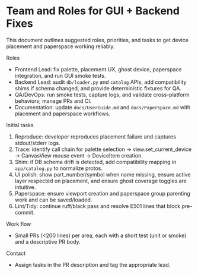 # Team and Roles for GUI + Backend Fixes

This document outlines suggested roles, priorities, and tasks to get device placement and paperspace working reliably.

Roles
- Frontend Lead: fix palette, placement UX, ghost device, paperspace integration, and run GUI smoke tests.
- Backend Lead: audit `db/loader.py` and `catalog` APIs, add compatibility shims if schema changed, and provide deterministic fixtures for QA.
- QA/DevOps: run smoke tests, capture logs, and validate cross-platform behaviors; manage PRs and CI.
- Documentation: update `docs/UserGuide.md` and `docs/PaperSpace.md` with placement and paperspace workflows.

Initial tasks
1. Reproduce: developer reproduces placement failure and captures stdout/stderr logs.
2. Trace: identify call chain for palette selection -> view.set_current_device -> CanvasView mouse event -> DeviceItem creation.
3. Shim: if DB schema drift is detected, add compatibility mapping in `app/catalog.py` to normalize protos.
4. UI polish: show part_number/symbol when name missing, ensure active layer respected on placement, and ensure ghost coverage toggles are intuitive.
5. Paperspace: ensure viewport creation and paperspace group parenting work and can be saved/loaded.
6. Lint/Tidy: continue ruff/black pass and resolve E501 lines that block pre-commit.

Work flow
- Small PRs (<200 lines) per area, each with a short test (unit or smoke) and a descriptive PR body.

Contact
- Assign tasks in the PR description and tag the appropriate lead.
